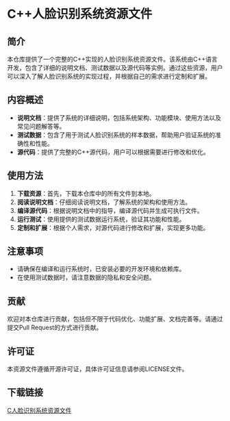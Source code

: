 # C++人脸识别系统资源文件

## 简介

本仓库提供了一个完整的C++实现的人脸识别系统资源文件。该系统由C++语言开发，包含了详细的说明文档、测试数据以及源代码等实例。通过这些资源，用户可以深入了解人脸识别系统的实现过程，并根据自己的需求进行定制和扩展。

## 内容概述

- **说明文档**：提供了系统的详细说明，包括系统架构、功能模块、使用方法以及常见问题解答等。
- **测试数据**：包含了用于测试人脸识别系统的样本数据，帮助用户验证系统的准确性和性能。
- **源代码**：提供了完整的C++源代码，用户可以根据需要进行修改和优化。

## 使用方法

1. **下载资源**：首先，下载本仓库中的所有文件到本地。
2. **阅读说明文档**：仔细阅读说明文档，了解系统的架构和使用方法。
3. **编译源代码**：根据说明文档中的指导，编译源代码并生成可执行文件。
4. **运行测试**：使用提供的测试数据运行系统，验证其功能和性能。
5. **定制和扩展**：根据个人需求，对源代码进行修改和扩展，实现更多功能。

## 注意事项

- 请确保在编译和运行系统时，已安装必要的开发环境和依赖库。
- 在使用测试数据时，请注意数据的隐私和安全问题。

## 贡献

欢迎对本仓库进行贡献，包括但不限于代码优化、功能扩展、文档完善等。请通过提交Pull Request的方式进行贡献。

## 许可证

本资源文件遵循开源许可证，具体许可证信息请参阅LICENSE文件。

## 下载链接

[C人脸识别系统资源文件](https://pan.quark.cn/s/461ce9d2769d)